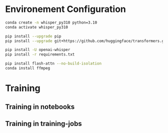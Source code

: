 # Environement Configuration

```bash
conda create -n whisper_py310 python=3.10
conda activate whisper_py310

pip install --upgrade pip
pip install --upgrade git+https://github.com/huggingface/transformers.git accelerate datasets[audio]

pip install -U openai-whisper
pip install -r requirements.txt

pip install flash-attn --no-build-isolation
conda install ffmpeg
```

# Training 

## Training in notebooks


## Training in training-jobs








